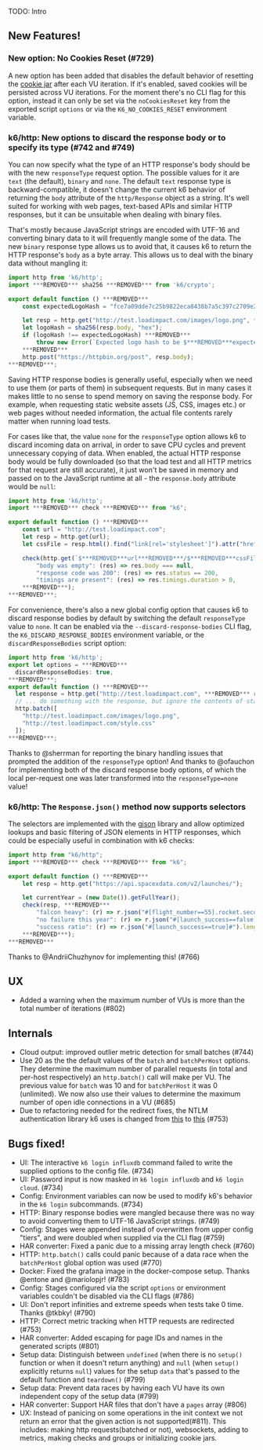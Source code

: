 TODO: Intro

## New Features!

### New option: No Cookies Reset (#729)

A new option has been added that disables the default behavior of resetting the [cookie jar](https://docs.k6.io/docs/cookies) after each VU iteration. If it's enabled, saved cookies will be persisted across VU iterations. For the moment there's no CLI flag for this option, instead it can only be set via the `noCookiesReset` key from the exported script `options` or via the `K6_NO_COOKIES_RESET` environment variable.

### k6/http: New options to discard the response body or to specify its type (#742 and #749)

You can now specify what the type of an HTTP response's body should be with the new `responseType` request option. The possible values for it are `text` (the default), `binary` and `none`. The default `text` response type is backward-compatible, it doesn't change the current k6 behavior of returning the `body` attribute of the `http/Response` object as a string. It's well suited for working with web pages, text-based APIs and similar HTTP responses, but it can be unsuitable when dealing with binary files.

That's mostly because JavaScript strings are encoded with UTF-16 and converting binary data to it will frequently mangle some of the data. The new `binary` response type allows us to avoid that, it causes k6 to return the HTTP response's `body` as a byte array. This allows us to deal with the binary data without mangling it:
```js
import http from 'k6/http';
import ***REMOVED*** sha256 ***REMOVED*** from 'k6/crypto';

export default function () ***REMOVED***
    const expectedLogoHash = "fce7a09dde7c25b9822eca8438b7a5c397c2709e280e8e50f04d98bc8a66f4d9";

    let resp = http.get("http://test.loadimpact.com/images/logo.png", ***REMOVED*** responseType: "binary" ***REMOVED***);
    let logoHash = sha256(resp.body, "hex");
    if (logoHash !== expectedLogoHash) ***REMOVED***
        throw new Error(`Expected logo hash to be $***REMOVED***expectedLogoHash***REMOVED*** but it was $***REMOVED***logoHash***REMOVED***`);
    ***REMOVED***
    http.post("https://httpbin.org/post", resp.body);
***REMOVED***;
```

Saving HTTP response bodies is generally useful, especially when we need to use them (or parts of them) in subsequent requests. But in many cases it makes little to no sense to spend memory on saving the response body. For example, when requesting static website assets (JS, CSS, images etc.) or web pages without needed information, the actual file contents rarely matter when running load tests.

For cases like that, the value `none` for the `responseType` option allows k6 to discard incoming data on arrival, in order to save CPU cycles and prevent unnecessary copying of data. When enabled, the actual HTTP response body would be fully downloaded (so that the load test and all HTTP metrics for that request are still accurate), it just won't be saved in memory and passed on to the JavaScript runtime at all - the `response.body` attribute would be `null`:

```js
import http from 'k6/http';
import ***REMOVED*** check ***REMOVED*** from "k6";

export default function () ***REMOVED***
    const url = "http://test.loadimpact.com";
    let resp = http.get(url);
    let cssFile = resp.html().find("link[rel='stylesheet']").attr("href");

    check(http.get(`$***REMOVED***url***REMOVED***/$***REMOVED***cssFile***REMOVED***`, ***REMOVED*** responseType: "none" ***REMOVED***), ***REMOVED***
        "body was empty": (res) => res.body === null,
        "response code was 200": (res) => res.status == 200,
        "timings are present": (res) => res.timings.duration > 0,
    ***REMOVED***);
***REMOVED***;
```

For convenience, there's also a new global config option that causes k6 to discard response bodies by default by switching the default `responseType` value to `none`. It can be enabled via the `--discard-response-bodies` CLI flag, the `K6_DISCARD_RESPONSE_BODIES` environment variable, or the `discardResponseBodies` script option:
```js
import http from 'k6/http';
export let options = ***REMOVED***
  discardResponseBodies: true,
***REMOVED***;
export default function () ***REMOVED***
  let response = http.get("http://test.loadimpact.com", ***REMOVED*** responseType: "text" ***REMOVED***);
  // ... do something with the response, but ignore the contents of static files:
  http.batch([
    "http://test.loadimpact.com/images/logo.png",
    "http://test.loadimpact.com/style.css"
  ]);
***REMOVED***;
```

Thanks to @sherrman for reporting the binary handling issues that prompted the addition of the `responseType` option! And thanks to @ofauchon for implementing both of the discard response body options, of which the local per-request one was later transformed into the `responseType=none` value!

### k6/http: The `Response.json()` method now supports selectors

The selectors are implemented with the [gjson](https://github.com/tidwall/gjson#path-syntax) library and allow optimized lookups and basic filtering of JSON elements in HTTP responses, which could be especially useful in combination with k6 checks:

```js
import http from "k6/http";
import ***REMOVED*** check ***REMOVED*** from "k6";

export default function () ***REMOVED***
	let resp = http.get("https://api.spacexdata.com/v2/launches/");

	let currentYear = (new Date()).getFullYear();
	check(resp, ***REMOVED***
		"falcon heavy": (r) => r.json("#[flight_number==55].rocket.second_stage.payloads.0.payload_id") === "Tesla Roadster",
		"no failure this year": (r) => r.json("#[launch_success==false]#.launch_year").every((y) => y < currentYear),
		"success ratio": (r) => r.json("#[launch_success==true]#").length > 10 * r.json("#[launch_success==false]#").length,
	***REMOVED***);
***REMOVED***

```

Thanks to @AndriiChuzhynov for implementing this! (#766)

## UX

* Added a warning when the maximum number of VUs is more than the total number of iterations (#802)

## Internals

* Cloud output: improved outlier metric detection for small batches (#744)
* Use 20 as the the default values of the `batch` and `batchPerHost` options. They determine the maximum number of parallel requests (in total and per-host respectively) an `http.batch()` call will make per VU. The previous value for `batch` was 10 and for `batchPerHost` it was 0 (unlimited). We now also use their values to determine the maximum number of open idle connections in a VU (#685)
* Due to refactoring needed for the redirect fixes, the NTLM authentication library k6 uses is changed from [this](https://github.com/ThomsonReutersEikon/go-ntlm/) to [this](https://github.com/Azure/go-ntlmssp) (#753)

## Bugs fixed!

* UI: The interactive `k6 login influxdb` command failed to write the supplied options to the config file. (#734)
* UI: Password input is now masked in `k6 login influxdb` and `k6 login cloud`. (#734)
* Config: Environment variables can now be used to modify k6's behavior in the `k6 login` subcommands. (#734)
* HTTP: Binary response bodies were mangled because there was no way to avoid converting them to UTF-16 JavaScript strings. (#749)
* Config: Stages were appended instead of overwritten from upper config "tiers", and were doubled when supplied via the CLI flag (#759)
* HAR converter: Fixed a panic due to a missing array length check (#760)
* HTTP: `http.batch()` calls could panic because of a data race when the `batchPerHost` global option was used (#770)
* Docker: Fixed the grafana image in the docker-compose setup. Thanks @entone and @mariolopjr! (#783)
* Config: Stages configured via the script `options` or environment variables couldn't be disabled via the CLI flags (#786)
* UI: Don't report infinities and extreme speeds when tests take 0 time. Thanks @tkbky! (#790)
* HTTP: Correct metric tracking when HTTP requests are redirected (#753)
* HAR converter: Added escaping for page IDs and names in the generated scripts (#801)
* Setup data: Distinguish between `undefined` (when there is no `setup()` function or when it doesn't return anything) and `null` (when `setup()` explicitly returns `null`) values for the setup `data` that's passed to the default function and `teardown()` (#799)
* Setup data: Prevent data races by having each VU have its own independent copy of the setup data (#799)
* HAR converter: Support HAR files that don't have a `pages` array (#806)
* UX: Instead of panicing on some operations in the init context we not return an error that the given
  action is not supported(#811). This includes: making http requests(batched or not), websockets,
  adding to metrics, making checks and groups or initializing cookie jars.
